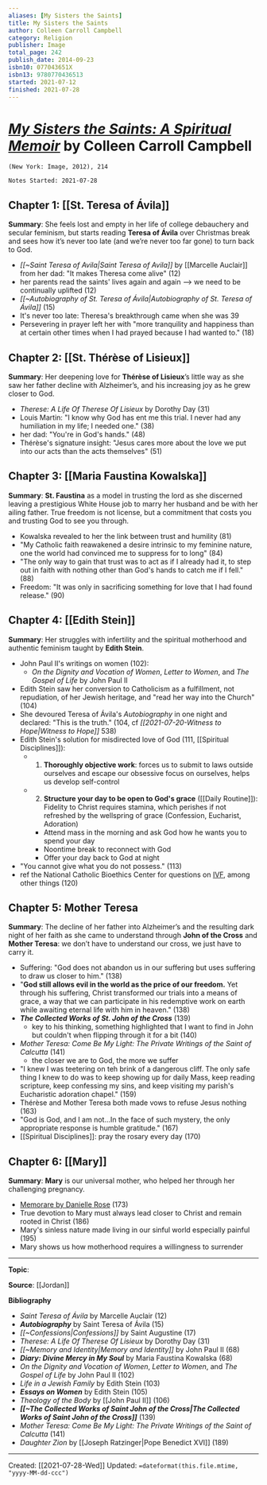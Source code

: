 ```yaml
---
aliases: [My Sisters the Saints]
title: My Sisters the Saints
author: Colleen Carroll Campbell
category: Religion
publisher: Image
total_page: 242
publish_date: 2014-09-23
isbn10: 077043651X
isbn13: 9780770436513
started: 2021-07-12
finished: 2021-07-28
---
```

# [*My Sisters the Saints: A Spiritual Memoir*](https://www.amazon.com/My-Sisters-Saints-Spiritual-Memoir/dp/077043651X) by Colleen Carroll Campbell

`(New York: Image, 2012), 214`

`Notes Started: 2021-07-28`


## Chapter 1: [[St. Teresa of Ávila]]
**Summary**: She feels lost and empty in her life of college debauchery and secular feminism, but starts reading **Teresa of Ávila** over Christmas break and sees how it’s never too late (and we’re never too far gone) to turn back to God.

- *[[~Saint Teresa of Avila|Saint Teresa of Avila]]* by [[Marcelle Auclair]] from her dad: "It makes Theresa come alive" (12)
- her parents read the saints' lives again and again --> we need to be continually uplifted (12)
- *[[~Autobiography of St. Teresa of Ávila|Autobiography of St. Teresa of Ávila]]* (15)
- It's never too late: Theresa's breakthrough came when she was 39
- Persevering in prayer left her with "more tranquility and happiness than at certain other times when I had prayed because I had wanted to." (18)


## Chapter 2: [[St. Thérèse of Lisieux]]
**Summary**: Her deepening love for **Thérèse of Lisieux**’s little way as she saw her father decline with Alzheimer’s, and his increasing joy as he grew closer to God.

- *Therese: A Life Of Therese Of Lisieux* by Dorothy Day (31)
- Louis Martin: "I know why God has ent me this trial. I never had any humiliation in my life; I needed one." (38)
- her dad: "You're in God's hands." (48)
- Thérèse's signature insight: "Jesus cares more about the love we put into our acts than the acts themselves" (51)


## Chapter 3: [[Maria Faustina Kowalska]]
**Summary**: **St. Faustina** as a model in trusting the lord as she discerned leaving a prestigious White House job to marry her husband and be with her ailing father. True freedom is not license, but a commitment that costs you and trusting God to see you through.

- Kowalska revealed to her the link between trust and humility (81)
- "My Catholic faith reawakened a desire intrinsic to my feminine nature, one the world had convinced me to suppress for to long" (84)
- "The only way to gain that trust was to act as if I already had it, to step out in faith with nothing other than God's hands to catch me if I fell." (88)
- Freedom: "It was only in sacrificing something for love that I had found release." (90)


## Chapter 4: [[Edith Stein]]
**Summary**: Her struggles with infertility and the spiritual motherhood and authentic feminism taught by **Edith Stein**.

- John Paul II's writings on women (102):
	- *On the Dignity and Vocation of Women*, *Letter to Women*, and *The Gospel of Life* by John Paul II
- Edith Stein saw her conversion to Catholicism as a fulfillment, not repudiation, of her Jewish heritage, and "read her way into the Church" (104)
- She devoured Teresa of Ávila's *Autobiography* in one night and declared: "This is the truth." (104, cf *[[2021-07-20-Witness to Hope|Witness to Hope]]* 538)
- Edith Stein's solution for misdirected love of God (111, [[Spiritual Disciplines]]):
	- 1. **Thoroughly objective work**: forces us to submit to laws outside ourselves and escape our obsessive focus on ourselves, helps us develop self-control
	- 2. **Structure your day to be open to God's grace** ([[Daily Routine]]): Fidelity to Christ requires stamina, which perishes if not refreshed by the wellspring of grace (Confession, Eucharist, Adoration)
		- Attend mass in the morning and ask God how he wants you to spend your day
		- Noontime break to reconnect with God
		- Offer your day back to God at night
- "You cannot give what you do not possess." (113)
- ref the National Catholic Bioethics Center for questions on [IVF](https://static1.squarespace.com/static/5e3ada1a6a2e8d6a131d1dcd/t/5eb9a41375cd202d4ca2c276/1589224467980/IVFPreachingPoints.pdf), among other things (120)



## Chapter 5: Mother Teresa
**Summary**: The decline of her father into Alzheimer’s and the resulting dark night of her faith as she came to understand through **John of the Cross** and **Mother Teresa**: we don’t have to understand our cross, we just have to carry it.

- Suffering: "God does not abandon us in our suffering but uses suffering to draw us closer to him." (138)
- "**God still allows evil in the world as the price of our freedom.** Yet through his suffering, Christ transformed our trials into a means of grace, a way that we can participate in his redemptive work on earth while awaiting eternal life with him in heaven." (138)
- ***The Collected Works of St. John of the Cross*** (139)
	- key to his thinking, something highlighted that I want to find in John but couldn't when flipping through it for a bit (140)
- *Mother Teresa: Come Be My Light: The Private Writings of the Saint of Calcutta* (141)
	- the closer we are to God, the more we suffer
- "I knew I was teetering on teh brink of a dangerous cliff. The only safe thing I knew to do was to keep showing up for daily Mass, keep reading scripture, keep confessing my sins, and keep visiting my parish's Eucharistic adoration chapel." (159)
- Thérèse and Mother Teresa both made vows to refuse Jesus nothing (163)
- "God is God, and I am not...In the face of such mystery, the only appropriate response is humble gratitude." (167)
- [[Spiritual Disciplines]]: pray the rosary every day (170)


## Chapter 6: [[Mary]]
**Summary**: **Mary** is our universal mother, who helped her through her challenging pregnancy.

- [Memorare by Danielle Rose](https://youtu.be/H93HaDeg27c) (173)
- True devotion to Mary must always lead closer to Christ and remain rooted in Christ (186)
- Mary's sinless nature made living in our sinful world especially painful (195)
- Mary shows us how motherhood requires a willingness to surrender

--- 
**Topic**: 

**Source**: [[Jordan]]

**Bibliography**

- *Saint Teresa of Ávila* by Marcelle Auclair (12)
- ***Autobiography*** by Saint Teresa of Ávila (15)
- *[[~Confessions|Confessions]]* by Saint Augustine (17)
- *Therese: A Life Of Therese Of Lisieux* by Dorothy Day (31)
- *[[~Memory and Identity|Memory and Identity]]* by John Paul II (68)
- ***Diary: Divine Mercy in My Soul*** by Maria Faustina Kowalska (68)
- *On the Dignity and Vocation of Women*, *Letter to Women*, and *The Gospel of Life* by John Paul II (102)
- *Life in a Jewish Family* by Edith Stein (103)
- ***Essays on Women*** by Edith Stein (105)
- *Theology of the Body* by [[John Paul II]] (106)
- ***[[~The Collected Works of Saint John of the Cross|The Collected Works of Saint John of the Cross]]*** (139)
- *Mother Teresa: Come Be My Light: The Private Writings of the Saint of Calcutta* (141)
- *Daughter Zion* by [[Joseph Ratzinger|Pope Benedict XVI]] (189)


---
Created: [[2021-07-28-Wed]]
Updated: `=dateformat(this.file.mtime, "yyyy-MM-dd-ccc")`